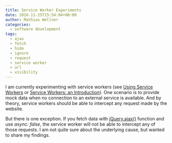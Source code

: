 ```yaml
---
title: Service Worker Experiments
date: 2016-11-25T15:54:04+00:00
author: Mathias Wellner
categories:
  - software development
tags:
  - ajax
  - fetch
  - hide
  - ignore
  - request
  - service worker
  - url
  - visibility
---
```

I am currently experimenting with service workers (see 
<a href="https://developer.mozilla.org/en-US/docs/Web/API/Service_Worker_API/Using_Service_Workers" target="_blank">Using 
Service Workers</a> or <a href="https://developers.google.com/web/fundamentals/getting-started/primers/service-workers" target="_blank">Service 
Workers: an Introduction</a>). One scenario is to provide mock data when no connection to an external service is available. 
And by theory, service workers should be able to intercept any request made by the website. 

But there is one exception. If you fetch data with <a href="http://api.jquery.com/jquery.ajax/" target="_blank">jQuery.ajax()</a> 
function and use _async: false_, the service worker will not be able to intercept any of those requests. I am not quite sure 
about the underlying cause, but wanted to share my findings.